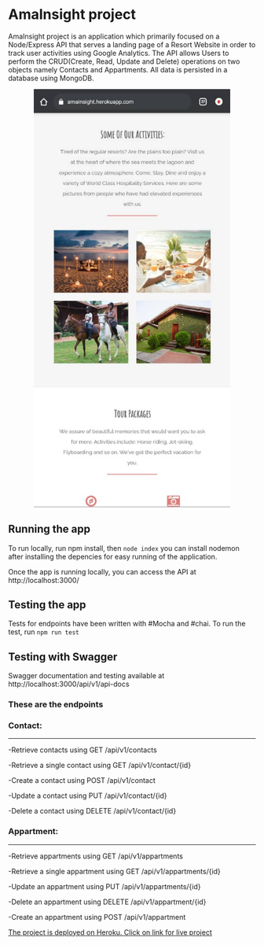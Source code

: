 # AmaInsight project
AmaInsight project is an application which primarily focused on a Node/Express API that serves a landing page of a Resort Website in order to track user activities using Google Analytics. The API allows Users to perform the CRUD(Create, Read, Update and Delete) operations on two objects namely Contacts and Appartments. All data is persisted in a database using MongoDB.


<!--- ![The Wells Resort](./client/Images/readmeImag.jpeg) --->
<!--- ![Our Activities](./client/Images/readmeImg.jpeg) --->

<div align="center">
    <img src="client/Images/readmeImg.jpeg" width="400px"</img> 
</div>




## Running the app
To run locally, run npm install, then ```node index``` you can install nodemon after installing the depencies for easy running of the application.

Once the app is running locally, you can access the API at http://localhost:3000/


## Testing the app
Tests for endpoints have been written with #Mocha and #chai. 
To run the test, run ```npm run test```

## Testing with Swagger
Swagger documentation and testing available at http://localhost:3000/api/v1/api-docs

### These are the endpoints
### Contact:
----
-Retrieve contacts using GET /api/v1/contacts

-Retrieve a single contact using GET /api/v1/contact/{id}

-Create a contact using POST /api/v1/contact

-Update a contact using PUT /api/v1/contact/{id}

-Delete a contact using DELETE /api/v1/contact/{id}


### Appartment:
----
-Retrieve appartments using GET /api/v1/appartments

-Retrieve a single appartment using GET /api/v1/appartments/{id}

-Update an appartment using PUT /api/v1/appartments/{id}

-Delete an appartment using DELETE /api/v1/appartment/{id}

-Create an appartment using POST /api/v1/appartment


[The project is deployed on Heroku. Click on link for live project](https://amainsight.herokuapp.com/)
